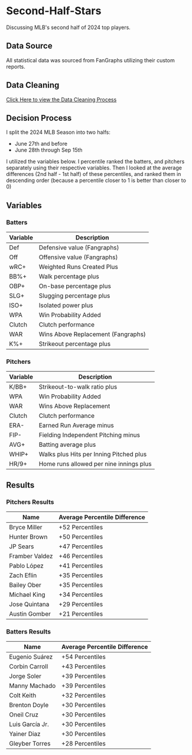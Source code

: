 # Second-Half-Stars

Discussing MLB's second half of 2024 top players.

## Data Source

All statistical data was sourced from FanGraphs utilizing their custom reports.

## Data Cleaning

[Click Here to view the Data Cleaning Process](cleaning.ipynb)

## Decision Process

I split the 2024 MLB Season into two halfs:

- June 27th and before
- June 28th through Sep 15th

I utilized the variables below. I percentile ranked the batters, and pitchers separately using their respective variables. Then I looked at the average differences (2nd half - 1st half) of these percentiles, and ranked them in descending order (because a percentile closer to 1 is better than closer to 0)

## Variables

### Batters

| Variable | Description               |
|----------|---------------------------|
| Def      | Defensive value (Fangraphs)|
| Off      | Offensive value (Fangraphs)|
| wRC+     | Weighted Runs Created Plus |
| BB%+     | Walk percentage plus       |
| OBP+     | On-base percentage plus    |
| SLG+     | Slugging percentage plus   |
| ISO+     | Isolated power plus        |
| WPA      | Win Probability Added      |
| Clutch   | Clutch performance         |
| WAR      | Wins Above Replacement (Fangraphs)|
| K%+      | Strikeout percentage plus  |

### Pitchers

| Variable | Description                         |
|----------|-------------------------------------|
| K/BB+    | Strikeout-to-walk ratio plus         |
| WPA      | Win Probability Added               |
| WAR      | Wins Above Replacement              |
| Clutch   | Clutch performance                  |
| ERA-     | Earned Run Average minus            |
| FIP-     | Fielding Independent Pitching minus |
| AVG+     | Batting average plus                |
| WHIP+    | Walks plus Hits per Inning Pitched plus |
| HR/9+    | Home runs allowed per nine innings plus |

## Results

### Pitchers Results

| Name            | Average Percentile Difference |
|-----------------|-------------------------------|
| Bryce Miller    | +52 Percentiles               |
| Hunter Brown    | +50 Percentiles               |
| JP Sears        | +47 Percentiles               |
| Framber Valdez  | +46 Percentiles               |
| Pablo López     | +41 Percentiles               |
| Zach Eflin      | +35 Percentiles               |
| Bailey Ober     | +35 Percentiles               |
| Michael King    | +34 Percentiles               |
| Jose Quintana   | +29 Percentiles               |
| Austin Gomber   | +21 Percentiles               |

### Batters Results

| Name            | Average Percentile Difference |
|-----------------|-------------------------------|
| Eugenio Suárez  | +54 Percentiles               |
| Corbin Carroll  | +43 Percentiles               |
| Jorge Soler     | +39 Percentiles               |
| Manny Machado   | +39 Percentiles               |
| Colt Keith      | +32 Percentiles               |
| Brenton Doyle   | +30 Percentiles               |
| Oneil Cruz      | +30 Percentiles               |
| Luis García Jr. | +30 Percentiles               |
| Yainer Diaz     | +30 Percentiles               |
| Gleyber Torres  | +28 Percentiles               |
